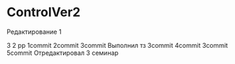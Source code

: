 # ControlVer2
Редактирование
1

3
2
pp
1commit
2commit
3commit
Выполнил тз
3commit 
4commit
3commit
5commit
Отредактировал 3 семинар